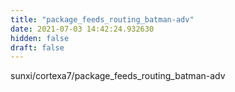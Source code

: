 ```yaml
---
title: "package_feeds_routing_batman-adv"
date: 2021-07-03 14:42:24.932630
hidden: false
draft: false
---
```


sunxi/cortexa7/package_feeds_routing_batman-adv

